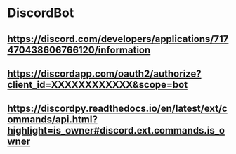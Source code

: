 # DiscordBot
## https://discord.com/developers/applications/717470438606766120/information
## https://discordapp.com/oauth2/authorize?client_id=XXXXXXXXXXXX&scope=bot
## https://discordpy.readthedocs.io/en/latest/ext/commands/api.html?highlight=is_owner#discord.ext.commands.is_owner